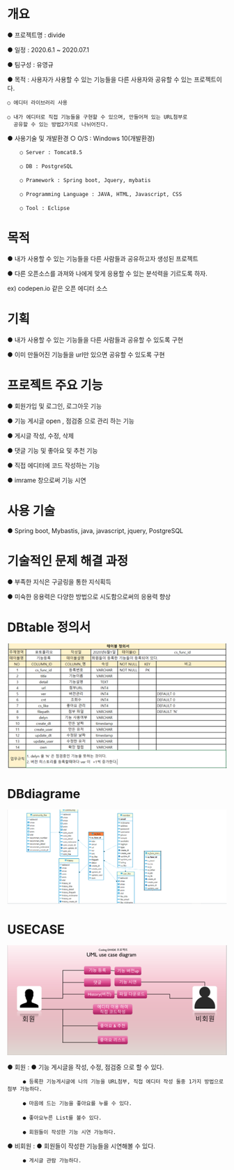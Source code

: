 # 개요
● 프로젝트명 : divide

● 일정 : 2020.6.1 ~ 2020.07.1

● 팀구성 : 유영규

● 목적 : 사용자가 사용할 수 있는 기능들을 다른 사용자와 공유할 수 있는 프로젝트이다.
   
    ○ 에디터 라이브러리 사용

    ○ 내가 에디터로 직접 기능들을 구현할 수 있으며, 만들어져 있는 URL첨부로
      공유할 수 있는 방법2가지로 나뉘어진다.

● 사용기술 및 개발환경
        ○ O/S : Windows 10(개발환경) 

        ○ Server : Tomcat8.5

        ○ DB : PostgreSQL

        ○ Pramework : Spring boot, Jquery, mybatis

        ○ Programming Language : JAVA, HTML, Javascript, CSS
        
        ○ Tool : Eclipse

# 목적
● 내가 사용할 수 있는 기능들을 다른 사람들과 공유하고자 생성된 프로젝트

● 다른 오픈소스를 과져와 나에게 맞게 응용할 수 있는 분석력을 기르도록 하자.

ex) codepen.io 같은 오픈 에디터 소스

# 기획 
● 내가 사용할 수 있는 기능들을 다른 사람들과 공유할 수 있도록 구현

● 이미 만들어진 기능들을 url만 있으면 공유할 수 있도록 구현

# 프로젝트 주요 기능
● 회원가입 및 로그인, 로그아웃 기능 

● 기능 게시글 open , 점검중 으로 관리 하는 기능

● 게시글 작성, 수정, 삭제 

● 댓글 기능 및 좋아요 및 추천 기능 

● 직접 에디터에 코드 작성하는 기능 

● imrame 창으로써 기능 시연 

# 사용 기술 
● Spring boot, Mybastis, java, javascript, jquery, PostgreSQL

# 기술적인 문제 해결 과정

● 부족한 지식은 구글링을 통한 지식획득

● 미숙한 응용력은 다양한 방법으로 시도함으로써의 응용력 향상

# DBtable 정의서
![DB테이블정의서.PNG](./resource/readmeimg/DB테이블정의서.PNG)

# DBdiagrame
![DBdiagrame.PNG](./resource/readmeimg/DBdiagrame.PNG)


# USECASE 
![divideUML.PNG](./resource/readmeimg/divideUML.PNG)

● 회원 :
         ● 기능 게시글을 작성, 수정, 점검중 으로 할 수 있다.

         ● 등록한 기능게시글에 나의 기능을 URL첨부, 직접 에디터 작성 둘중 1가지 방법으로 첨부 가능하다.

         ● 마음에 드는 기능을 좋아요를 누를 수 있다.

         ● 좋아요누른 List를 볼수 있다.

         ● 회원들이 작성한 기능 시연 가능하다.

● 비회원 : 
         ● 회원들이 작성한 기능들을 시연해볼 수 있다.
         
         ● 게시글 관람 가능하다.



